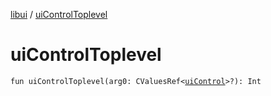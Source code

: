 [libui](README.md) / [uiControlToplevel](ui-control-toplevel.md)

# uiControlToplevel

`fun uiControlToplevel(arg0: CValuesRef<`[`uiControl`](ui-control/README.md)`>?): Int`